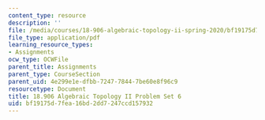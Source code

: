 ```yaml
---
content_type: resource
description: ''
file: /media/courses/18-906-algebraic-topology-ii-spring-2020/bf19175d7fea16bd2dd7247ccd157932_MIT18_906S20_pset6.pdf
file_type: application/pdf
learning_resource_types:
- Assignments
ocw_type: OCWFile
parent_title: Assignments
parent_type: CourseSection
parent_uid: 4e299e1e-dfbb-7247-7844-7be60e8f96c9
resourcetype: Document
title: 18.906 Algebraic Topology II Problem Set 6
uid: bf19175d-7fea-16bd-2dd7-247ccd157932
---
```

